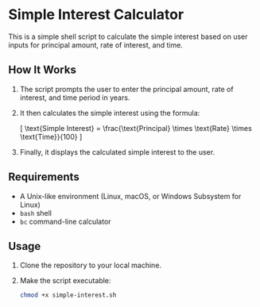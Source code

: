 # Simple Interest Calculator

This is a simple shell script to calculate the simple interest based on user inputs for principal amount, rate of interest, and time.

## How It Works

1. The script prompts the user to enter the principal amount, rate of interest, and time period in years.
2. It then calculates the simple interest using the formula:

   \[
   \text{Simple Interest} = \frac{\text{Principal} \times \text{Rate} \times \text{Time}}{100}
   \]

3. Finally, it displays the calculated simple interest to the user.

## Requirements

- A Unix-like environment (Linux, macOS, or Windows Subsystem for Linux)
- `bash` shell
- `bc` command-line calculator

## Usage

1. Clone the repository to your local machine.
2. Make the script executable:

   ```bash
   chmod +x simple-interest.sh
